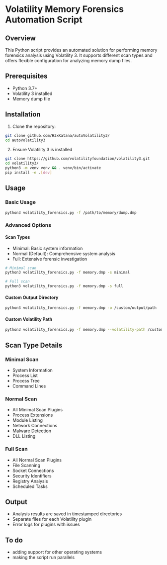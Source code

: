 # Volatility Memory Forensics Automation Script

## Overview

This Python script provides an automated solution for performing memory forensics analysis using Volatility 3. It supports different scan types and offers flexible configuration for analyzing memory dump files.


## Prerequisites

- Python 3.7+
- Volatility 3 installed
- Memory dump file

## Installation

1. Clone the repository:
```bash
git clone github.com/H3xKatana/autoVolatility3/
cd autoVolatility3
```

2. Ensure Volatility 3 is installed
```bash
git clone https://github.com/volatilityfoundation/volatility3.git
cd volatility3/
python3 -m venv venv && . venv/bin/activate
pip install -e .[dev]
```

## Usage

### Basic Usage
```bash
python3 volatility_forensics.py -f /path/to/memory/dump.dmp
```

### Advanced Options

#### Scan Types
- Minimal: Basic system information
- Normal (Default): Comprehensive system analysis
- Full: Extensive forensic investigation

```bash
# Minimal scan
python3 volatility_forensics.py -f memory.dmp -s minimal

# Full scan
python3 volatility_forensics.py -f memory.dmp -s full
```

#### Custom Output Directory
```bash
python3 volatility_forensics.py -f memory.dmp -o /custom/output/path
```

#### Custom Volatility Path
```bash
python3 volatility_forensics.py -f memory.dmp --volatility-path /custom/vol.py
```

## Scan Type Details

### Minimal Scan
- System Information
- Process List
- Process Tree
- Command Lines

### Normal Scan
- All Minimal Scan Plugins
- Process Extensions
- Module Listing
- Network Connections
- Malware Detection
- DLL Listing

### Full Scan
- All Normal Scan Plugins
- File Scanning
- Socket Connections
- Security Identifiers
- Registry Analysis
- Scheduled Tasks

## Output

- Analysis results are saved in timestamped directories
- Separate files for each Volatility plugin
- Error logs for plugins with issues



## To do 
- adding support for other operating systems 
- making the script run parallels


